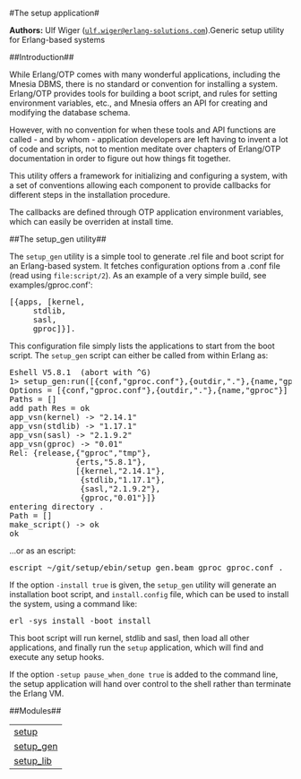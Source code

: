 

#The setup application#


__Authors:__ Ulf Wiger ([`ulf.wiger@erlang-solutions.com`](mailto:ulf.wiger@erlang-solutions.com)).Generic setup utility for Erlang-based systems


##Introduction##




While Erlang/OTP comes with many wonderful applications, including the 
Mnesia DBMS, there is no standard or convention for installing a 
system. Erlang/OTP provides tools for building a boot script, and rules
for setting environment variables, etc., and Mnesia offers an API for 
creating and modifying the database schema.



However, with no convention for when these tools and API functions 
are called - and by whom - application developers are left having to 
invent a lot of code and scripts, not to mention meditate over chapters
of Erlang/OTP documentation in order to figure out how things fit 
together.



This utility offers a framework for initializing and configuring a
system, with a set of conventions allowing each component to provide 
callbacks for different steps in the installation procedure.



The callbacks are defined through OTP application environment variables,
which can easily be overriden at install time.



##The setup_gen utility##




The `setup_gen` utility is a simple tool to generate .rel file and 
boot script for an Erlang-based system. It fetches configuration options
from a .conf file (read using `file:script/2`). As an example of a very
simple build, see examples/gproc.conf':

<pre>
[{apps, [kernel,
	 stdlib,
	 sasl,
	 gproc]}].
</pre>



This configuration file simply lists the applications to start from the
boot script. The `setup_gen` script can either be called from within 
Erlang as:

<pre>
Eshell V5.8.1  (abort with ^G)
1> setup_gen:run([{conf,"gproc.conf"},{outdir,"."},{name,"gproc"}]).
Options = [{conf,"gproc.conf"},{outdir,"."},{name,"gproc"}]
Paths = []
add path Res = ok
app_vsn(kernel) -> "2.14.1"
app_vsn(stdlib) -> "1.17.1"
app_vsn(sasl) -> "2.1.9.2"
app_vsn(gproc) -> "0.01"
Rel: {release,{"gproc","tmp"},
              {erts,"5.8.1"},
              [{kernel,"2.14.1"},
               {stdlib,"1.17.1"},
               {sasl,"2.1.9.2"},
               {gproc,"0.01"}]}
entering directory .
Path = []
make_script() -> ok
ok
</pre>



...or as an escript:

<pre>
escript ~/git/setup/ebin/setup_gen.beam gproc gproc.conf .
</pre>



If the option `-install true` is given, the `setup_gen` utility will 
generate an installation boot script, and `install.config` file, which
can be used to install the system, using a command like:

<pre>
erl -sys install -boot install
</pre>



This boot script will run kernel, stdlib and sasl, then load all other
applications, and finally run the `setup` application, which will find 
and execute any setup hooks.

If the option `-setup pause_when_done true` is added to the command line,
the setup application will hand over control to the shell rather than 
terminate the Erlang VM.


##Modules##


<table width="100%" border="0" summary="list of modules">
<tr><td><a href="http://github.com/uwiger/setup/blob/master/doc/setup.md" class="module">setup</a></td></tr>
<tr><td><a href="http://github.com/uwiger/setup/blob/master/doc/setup_gen.md" class="module">setup_gen</a></td></tr>
<tr><td><a href="http://github.com/uwiger/setup/blob/master/doc/setup_lib.md" class="module">setup_lib</a></td></tr></table>

